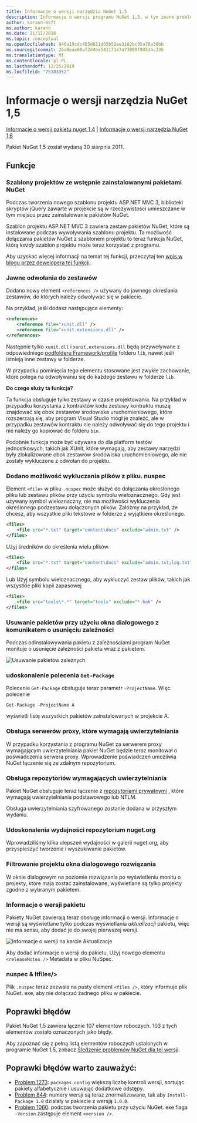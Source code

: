 ```yaml
---
title: Informacje o wersji narzędzia NuGet 1,5
description: Informacje o wersji programu NuGet 1,5, w tym znane problemy, poprawki błędów, dodane funkcje i DCR.
author: karann-msft
ms.author: karann
ms.date: 11/11/2016
ms.topic: conceptual
ms.openlocfilehash: 940a19cdc485d611d03b52ee3102bc95a78a36bb
ms.sourcegitcommit: 26a8eae00af2d4be581171e7a73009f94534c336
ms.translationtype: MT
ms.contentlocale: pl-PL
ms.lasthandoff: 12/25/2019
ms.locfileid: "75383352"
---
```

# <a name="nuget-15-release-notes"></a>Informacje o wersji narzędzia NuGet 1,5

[Informacje o wersji pakietu nuget 1,4](../release-notes/nuget-1.4.md) | [Informacje o wersji narzędzia NuGet 1,6](../release-notes/nuget-1.6.md)

Pakiet NuGet 1,5 został wydaną 30 sierpnia 2011.

## <a name="features"></a>Funkcje

### <a name="project-templates-with-preinstalled-nuget-packages"></a>Szablony projektów ze wstępnie zainstalowanymi pakietami NuGet
Podczas tworzenia nowego szablonu projektu ASP.NET MVC 3, biblioteki skryptów jQuery zawarte w projekcie są w rzeczywistości umieszczane w tym miejscu przez zainstalowanie pakietów NuGet.

Szablon projektu ASP.NET MVC 3 zawiera zestaw pakietów NuGet, które są instalowane podczas wywoływania szablonu projektu. Ta możliwość dołączania pakietów NuGet z szablonem projektu to teraz funkcja NuGet, którą _każdy_ szablon projektu może teraz korzystać z programu.

Aby uzyskać więcej informacji na temat tej funkcji, przeczytaj ten [wpis w blogu przez dewelopera tej funkcji](https://blogs.msdn.com/b/marcinon/archive/2011/07/08/project-templates-and-preinstalled-nuget-packages.aspx).

### <a name="explicit-assembly-references"></a>Jawne odwołania do zestawów

Dodano nowy element `<references />` używany do jawnego określania zestawów, do których należy odwoływać się w pakiecie.

Na przykład, jeśli dodasz następujące elementy:

```xml
<references>
    <reference file="xunit.dll" />
    <reference file="xunit.extensions.dll" />
</references>
```

Następnie tylko `xunit.dll` i `xunit.extensions.dll` będą przywoływane z odpowiedniego [podfolderu Framework/profile](../reference/nuspec.md#explicit-assembly-references) folderu `lib`, nawet jeśli istnieją inne zestawy w folderze.

W przypadku pominięcia tego elementu stosowane jest zwykłe zachowanie, które polega na odwoływaniu się do każdego zestawu w folderze `lib`.

__Do czego służy ta funkcja?__

Ta funkcja obsługuje tylko zestawy w czasie projektowania. Na przykład w przypadku korzystania z kontraktów kodu zestawy kontraktu muszą znajdować się obok zestawów środowiska uruchomieniowego, które rozszerzają się, aby program Visual Studio mógł je znaleźć, ale w przypadku zestawów kontraktu nie należy odwoływać się do tego projektu i nie należy go kopiować do folderu `bin`.

Podobnie funkcja może być używana do dla platform testów jednostkowych, takich jak XUnit, które wymagają, aby zestawy narzędzi były zlokalizowane obok zestawów środowiska uruchomieniowego, ale nie zostały wykluczone z odwołań do projektu.

### <a name="added-ability-to-exclude-files-in-the-nuspec"></a>Dodano możliwość wykluczania plików z pliku. nuspec
Element `<file>` w pliku `.nuspec` może służyć do dołączania określonego pliku lub zestawu plików przy użyciu symbolu wieloznacznego. Gdy jest używany symbol wieloznaczny, nie ma możliwości wykluczenia określonego podzestawu dołączonych plików. Załóżmy na przykład, że chcesz, aby wszystkie pliki tekstowe w folderze z wyjątkiem określonego.

```xml
<files>
    <file src="*.txt" target="content\docs" exclude="admin.txt" />
</files>
```

Użyj średników do określenia wielu plików.

```xml
<files>
    <file src="*.txt" target="content\docs" exclude="admin.txt;log.txt" />
</files>
```

Lub Użyj symbolu wieloznacznego, aby wykluczyć zestaw plików, takich jak wszystkie pliki kopii zapasowej

```xml
<files>
    <file src="tools\*.*" target="tools" exclude="*.bak" />
</files>
```

### <a name="removing-packages-using-the-dialog-prompts-to-remove-dependencies"></a>Usuwanie pakietów przy użyciu okna dialogowego z komunikatem o usunięciu zależności
Podczas odinstalowywania pakietu z zależnościami program NuGet monituje o usunięcie zależności pakietu wraz z pakietem.

![Usuwanie pakietów zależnych](./media/remove-dependent-packages.png)


### <a name="get-package-command-improvement"></a>udoskonalenie polecenia `Get-Package`
Polecenie `Get-Package` obsługuje teraz parametr `-ProjectName`. Więc polecenie

    Get-Package –ProjectName A

wyświetli listę wszystkich pakietów zainstalowanych w projekcie A.

### <a name="support-for-proxies-that-require-authentication"></a>Obsługa serwerów proxy, które wymagają uwierzytelniania
W przypadku korzystania z programu NuGet za serwerem proxy wymagającym uwierzytelniania pakiet NuGet będzie teraz monitował o poświadczenia serwera proxy. Wprowadzenie poświadczeń umożliwia NuGet łączenie się ze zdalnym repozytorium.

### <a name="support-for-repositories-that-require-authentication"></a>Obsługa repozytoriów wymagających uwierzytelniania
Pakiet NuGet obsługuje teraz łączenie z [repozytoriami prywatnymi](../hosting-packages/local-feeds.md) , które wymagają uwierzytelniania podstawowego lub NTLM.

Obsługa uwierzytelniania szyfrowanego zostanie dodana w przyszłym wydaniu.

### <a name="performance-improvements-to-the-nugetorg-repository"></a>Udoskonalenia wydajności repozytorium nuget.org
Wprowadziliśmy kilka ulepszeń wydajności w galerii nuget.org, aby przyspieszyć tworzenie i wyszukiwanie pakietów.

### <a name="solution-dialog-project-filtering"></a>Filtrowanie projektu okna dialogowego rozwiązania
W oknie dialogowym na poziomie rozwiązania po wyświetleniu monitu o projekty, które mają zostać zainstalowane, wyświetlane są tylko projekty zgodne z wybranym pakietem.

### <a name="package-release-notes"></a>Informacje o wersji pakietu
Pakiety NuGet zawierają teraz obsługę informacji o wersji. Informacje o wersji są wyświetlane tylko podczas wyświetlania _aktualizacji_ pakietu, więc nie ma sensu, aby dodać je do swojej pierwszej wersji.

![Informacje o wersji na karcie Aktualizacje](./media/manage-nuget-packages-release-notes.png)

Aby dodać informacje o wersji do pakietu, Użyj nowego elementu `<releaseNotes />` Metadata w pliku NuSpec.

### <a name="nuspec-ltfiles-gt-improvement"></a>nuspec & ltfiles/&gt;
Plik `.nuspec` teraz zezwala na pusty element `<files />`, który informuje plik NuGet. exe, aby nie dołączać żadnego pliku w pakiecie.

## <a name="bug-fixes"></a>Poprawki błędów
Pakiet NuGet 1,5 zawiera łącznie 107 elementów roboczych. 103 z tych elementów zostało oznaczonych jako błędy.

Aby zapoznać się z pełną listą elementów roboczych ustalonych w programie NuGet 1,5, zobacz [Śledzenie problemów NuGet dla tej wersji](http://nuget.codeplex.com/workitem/list/advanced?keyword=&status=All&type=All&priority=All&release=NuGet%201.5&assignedTo=All&component=All&sortField=Summary&sortDirection=Descending&page=0).

## <a name="bug-fixes-worth-noting"></a>Poprawki błędów warto zauważyć:

* [Problem 1273](http://nuget.codeplex.com/workitem/1273): `packages.config` większą liczbę kontroli wersji, sortując pakiety alfabetycznie i usuwając dodatkowe odstępy.
* [Problem 844](http://nuget.codeplex.com/workitem/844): numery wersji są teraz znormalizowane, tak aby `Install-Package 1.0` działały w pakiecie z wersją `1.0.0`.
* [Problem 1060](http://nuget.codeplex.com/workitem/1060): podczas tworzenia pakietu przy użyciu NuGet. exe flaga `-Version` zastępuje element `<version />`.
